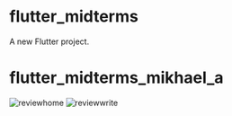 # flutter_midterms

A new Flutter project.
# flutter_midterms_mikhael_a
![reviewhome](https://github.com/mikhaelarya/flutter_midterms_mikhael_a/assets/127032197/ca4db932-cb57-4b70-b0cb-e0b2635c0be6)
![reviewwrite](https://github.com/mikhaelarya/flutter_midterms_mikhael_a/assets/127032197/4c94999e-47b5-4734-bbb9-f66b5d4f5fd3)
